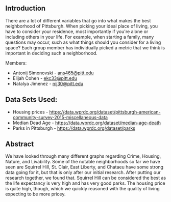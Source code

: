 ## Introduction
There are a lot of different variables that go into what makes the best neighborhood of Pittsburgh. When picking your ideal place of living, you have to consider your residence, most importantly if you're alone or including others in your life. For example, when starting a family, many questions may occur, such as what things should you consider for a living space? Each group member has individually picked a metric that we think is important in deciding such a neighborhood. 


Members: 
* Antonij Simonovski - ans465@pitt.edu
* Elijah Cohen - ekc33@pitt.edu
* Natalya Jimenez - nij30@pitt.edu

## Data Sets Used: 
* Housing prices - https://data.wprdc.org/dataset/pittsburgh-american-community-survey-2015-miscellaneous-data
* Median Dead Age - https://data.wprdc.org/dataset/median-age-death
* Parks in Pittsburgh - https://data.wprdc.org/dataset/parks
## Abstract
We have looked through many different graphs regarding Crime, Housing, Nature, and Livability. Some of the notable neighborhoods so far we have seen are Squirrel Hill,
St. Clair, East Liberty, and Chataeu have some strong data going for it, but that is only after our initial research. After putting our research together, we found that.
Squirrel Hill can be considered the best as the life expectancy is very high and has very good parks. The housing price is quite high, though, which we quickly reasoned with the quality of living expecting to be more pricey.

